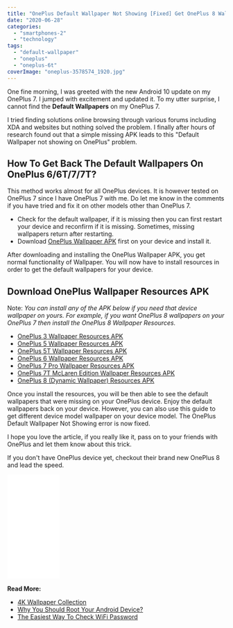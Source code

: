 ```yaml
---
title: "OnePlus Default Wallpaper Not Showing [Fixed] Get OnePlus 8 Wallpapers"
date: "2020-06-28"
categories: 
  - "smartphones-2"
  - "technology"
tags: 
  - "default-wallpaper"
  - "oneplus"
  - "oneplus-6t"
coverImage: "oneplus-3578574_1920.jpg"
---
```


One fine morning, I was greeted with the new Android 10 update on my OnePlus 7. I jumped with excitement and updated it. To my utter surprise, I cannot find the **Default Wallpapers** on my OnePlus 7.

I tried finding solutions online browsing through various forums including XDA and websites but nothing solved the problem. I finally after hours of research found out that a simple missing APK leads to this "Default Wallpaper not showing on OnePlus" problem.

## How To Get Back The Default Wallpapers On OnePlus 6/6T/7/7T?

This method works almost for all OnePlus devices. It is however tested on OnePlus 7 since I have OnePlus 7 with me. Do let me know in the comments if you have tried and fix it on other models other than OnePlus 7.

- Check for the default wallpaper, if it is missing then you can first restart your device and reconfirm if it is missing. Sometimes, missing wallpapers return after restarting.
- Download [OnePlus Wallpaper APK](https://www.apkmirror.com/apk/oneplus-ltd/oneplus-wallpaper/oneplus-wallpaper-1-0-1-200514142355-3592a53-release/oneplus-wallpaper-1-0-1-200514142355-3592a53-android-apk-download/download/) first on your device and install it.

After downloading and installing the OnePlus Wallpaper APK, you get normal functionality of Wallpaper. You will now have to install resources in order to get the default wallpapers for your device.

## Download OnePlus Wallpaper Resources APK

Note: _You can install any of the APK below if you need that device wallpaper on yours. For example, if you want OnePlus 8 wallpapers on your OnePlus 7 then install the OnePlus 8 Wallpaper Resources._

- [OnePlus 3 Wallpaper Resources APK](https://www.apkmirror.com/apk/oneplus-ltd/opwallpaperresources/opwallpaperresources-1-0-0-170926152246-a5464eb-release/opwallpaperresources-1-0-0-170926152246-a5464eb-android-apk-download/#notes)
- [OnePlus 5 Wallpaper Resources APK](https://www.apkmirror.com/apk/oneplus-ltd/opwallpaperresources/opwallpaperresources-2-0-0-190620172311-802bc33-release/oneplus-wallpaper-resources-2-0-0-190620172311-802bc33-android-apk-download/#file)
- [OnePlus 5T Wallpaper Resources APK](http://apkmirror.com/apk/oneplus-ltd/opwallpaperresources/opwallpaperresources-1-0-0-171228143931-50a68fb-release/opwallpaperresources-1-0-0-171228143931-50a68fb-android-apk-download/#file)
- [OnePlus 6 Wallpaper Resources APK](https://www.apkmirror.com/apk/oneplus-ltd/opwallpaperresources/opwallpaperresources-2-0-0-180808162140-be80cb5-release/oneplus-wallpaper-resources-2-0-0-180808162140-be80cb5-android-apk-download/#file)
- [OnePlus 7 Pro Wallpaper Resources APK](https://www.apkmirror.com/apk/oneplus-ltd/opwallpaperresources/opwallpaperresources-2-0-1-190426114351-535b96e-release/oneplus-wallpaper-resources-2-0-1-190426114351-535b96e-android-apk-download/#file)
- [OnePlus 7T McLaren Edition Wallpaper Resources APK](https://www.apkmirror.com/apk/oneplus-ltd/opwallpaperresources/opwallpaperresources-2-0-1-191003192620-f6bbf84-release/oneplus-wallpaper-resources-2-0-1-191003192620-f6bbf84-android-apk-download/#file)
- [OnePlus 8 (Dynamic Wallpaper) Resources APK](https://www.apkmirror.com/apk/oneplus-ltd/opwallpaperresources/opwallpaperresources-2-0-1-200220191834-2100840-release/oneplus-wallpaper-resources-2-0-1-200220191834-2100840-android-apk-download/#file)

Once you install the resources, you will be then able to see the default wallpapers that were missing on your OnePlus device. Enjoy the default wallpapers back on your device. However, you can also use this guide to get different device model wallpaper on your device model. The OnePlus Default Wallpaper Not Showing error is now fixed.

I hope you love the article, if you really like it, pass on to your friends with OnePlus and let them know about this trick.

If you don't have OnePlus device yet, checkout their brand new OnePlus 8 and lead the speed.

<iframe style="width:120px;height:240px;" marginwidth="0" marginheight="0" scrolling="no" frameborder="0" src="//ws-in.amazon-adsystem.com/widgets/q?ServiceVersion=20070822&amp;OneJS=1&amp;Operation=GetAdHtml&amp;MarketPlace=IN&amp;source=ss&amp;ref=as_ss_li_til&amp;ad_type=product_link&amp;tracking_id=emadsblog-21&amp;language=en_IN&amp;marketplace=amazon&amp;region=IN&amp;placement=B085J17VVP&amp;asins=B085J17VVP&amp;linkId=1ea2e9dd88020c7d8de608e8f96762ce&amp;show_border=true&amp;link_opens_in_new_window=true"></iframe>

**Read More:**

- [4K Wallpaper Collection](https://sastaeinstein.com/4kfhdhd-wallpaper-collection-an-amazing-wallpapers-hand-picked-from-the-internet/)
- [Why You Should Root Your Android Device?](https://sastaeinstein.com/reasons-to-root/)
- [The Easiest Way To Check WiFi Password](https://sastaeinstein.com/an-easy-way-to-check-connected-wi-fi-password/)
